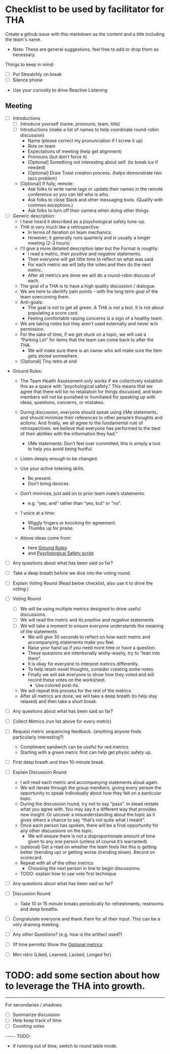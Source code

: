 # Checklist to be used by facilitator for THA
Create a github issue with this markdown as the content and a title including the team's name.
- Note: These are general suggestions, feel free to add or drop them as necessary.

Things to keep in mind:
- [ ] Put Streatchly on break
- [ ] Silence phone
- Use your curiosity to drive Reactive Listening

## Meeting
- [ ] Introductions
    - [ ] Introduce yourself (name, pronouns, team, title)
    - [ ] Introductions (make a list of names to help coordinate round-robin discussion)
        - Name (please correct my pronunciation if I screw it up)
        - Role on team
        - Expectations of meeting (help get alignment)
        - Pronouns (but don't force it)
        - [Optional] Something not interesting about self. (to break ice if needed)
        - [Optional] Draw Toast creation process. (helps demonstrate two taco problem)
    - [Optional] If fully, remote: 
        - Ask folks to write name tags or update their names in the remote conference so you can tell who is who.
        - Ask folks to close Slack and other messaging tools. (Qualify with common exceptions.)
        - Ask folks to turn off their camera when doing other things.
- [ ] Generic description:
    - I have heard it described as a psychological safety tune-up.
    - THA is very much like a retrospective:
        - In terms of iteration on team mechanics.
        - However; it generally runs quarterly and is usually a longer meeting (2-3 hours)
    - I'll give a more detailed description later but the Format is roughly:
        - I read a metric, their *positive* and *negative* statements.
        - Then everyone will get little time to reflect on what was said.
        - For each metric we will tally the votes and then do the next metric.
        - After all metrics are done we will do a round-robin discuss of each.
    - The goal of a THA is to have a high quality discussion / dialogue.
    - We are here to identify pain points - with the long term goal of the team overcoming them.
    - Anti-goals:
        - The goal is not to get all green. A THA is not a test. It is not about populating a score card.
        - Feeling comfortable raising concerns is a sign of a healthy team.
    - We are taking notes but they aren't used externally and never w/o permission.
    - For the sake of time, if we get stuck on a topic, we will use a “Parking Lot” for items that the team can come back to after the THA.
        - We will make sure there is an owner who will make sure the item gets stored somewhere.
    - [Optional] Tiny retro at end
    
- Ground Rules:
    - The Team Health Assessment only works if we collectively establish this as a space with “psychological safety.” This means that we agree that there will be no retaliation for things discussed, and team members will not be punished or humiliated for speaking up with ideas, questions, concerns, or mistakes.
    - During discussion, everyone should speak using I/Me statements, and should minimize their references to other people’s thoughts and actions. And finally, we all agree to the fundamental rule of retrospectives: we believe that everyone has performed to the best of their abilities with the information they had.”
        - I/Me statements: Don’t feel over committed, this is simply a tool to help you avoid being hurtful.
    - Listen deeply enough to be changed.
    - Use your active listening skills.
        - Be present.
        - Don’t bring devices.
    - Don’t minimize, just add on to prior team mate’s statements.
        - e.g. “yes, and” rather than “yes, but” or “no”.
    - 1 voice at a time:
        - Wiggly fingers or knocking for agreement.
        - Thumbs up for praise.
   
    - Above ideas come from:
        - here [Ground Rules](https://docs.google.com/document/d/18Q9uand09WHwiWZO21A9rD6S-3953CqP0v-xEj-xSCg/edit#heading=h.3f96t1973epx)
        - and [Psychological Safety script](https://docs.google.com/document/d/18Q9uand09WHwiWZO21A9rD6S-3953CqP0v-xEj-xSCg/edit#heading=h.skek14hxa5vk)
   
- [ ] Any questions about what has been said so far?

- [ ] Take a deep breath before we dive into the voting round.

- [ ] Explain Voting Round (Read below checklist, also use it to drive the voting.)
- [ ] Voting Round
  - [ ] We will be using multiple metrics designed to drive useful discussions.
  - [ ] We will read the metric and its *positive* and *negative* statements. 
  - [ ] We will take a moment to ensure everyone understands the meaning of the statements.
    - We will give 30 seconds to reflect on how each metric and accompanying statements make you feel.
    - Raise your hand up if you need more time or have a question.
    - These questions are intentionally wishy-washy, try to “lean into them”.
    - It is okay for everyone to interpret metrics differently.
    - To help retain novel thoughts, consider creating some notes.
    - Finally we will ask everyone to show how they voted and will record these votes on the worksheet.
        - Use colored post-its.
  - We will repeat this process for the rest of the metrics
  - After all metrics are done, we will take a deep breath (to help stay relaxed) and then take a short break.

- [ ] Any questions about what has been said so far?

- [ ] Collect Metrics (run list above for every metric)
- [ ] Request metric sequencing feedback. (anything anyone finds particularly interesting?)
    - Compliment sandwich can be useful for red metrics.
    - Starting with a green metric first can help get physic safety up.
- [ ] First deep breath and then 10-minute break.
        
- [ ] Explain Discussion Round
  - I will read each metric and accompanying statements aloud again.
  - We will iterate through the group members, giving every person the opportunity to speak individually about how they felt on a particular topic.
  - During the discussion round, try not to say “pass”. In stead restate what you agree with. You may say it a different way that provides new insight. Or uncover a misunderstanding about the topic as it gives others a chance to say “that’s not quite what I meant”.
  - Once each person has spoken, there will be a final opportunity for any other discussions on the topic. 
    - We will ensure there is not a disproportionate amount of time given to any one person (unless of course it’s warranted). 
  - (optional) Get a read on whether the team feels like this is getting better (trending up) or getting worse (trending down). Record on scorecard.
  - Repeat with all of the other metrics
    - Choosing the next person in line to begin discussions.
  - TODO: explain how to use vote first technique
  
- [ ] Any questions about what has been said so far?

- [ ] Discussion Round
  - Take 10 or 15 minute breaks periodically for refreshments, restrooms and deep breaths.
  
- [ ] Congratulate everyone and thank them for all their input. This can be a very draining meeting.
  

- [ ] Any other Questions? (e.g. how is the artifact used?)
- [ ] (If time permits) Show the [Optional metrics](https://docs.google.com/spreadsheets/d/1d98EX4P0dyl99Pd9jJN6nZ4QvBm0GIKhD2RZkgnF03w/edit#gid=1805229700)
- [ ] Mini retro (Liked, Learned, Lacked, Longed for)

# TODO: add some section about how to leverage the THA into growth.

---
For secondaries / shadows
- [ ] Summarize discussion
- [ ] Help keep track of time
- [ ] Counting votes

----- TODO:
- If running out of time, switch to round table mode.
